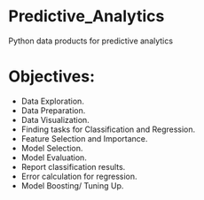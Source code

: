 # Predictive_Analytics
Python data products for predictive analytics

# Objectives:
* Data Exploration.
* Data Preparation.
* Data Visualization.
* Finding tasks for Classification and Regression.
* Feature Selection and Importance.
* Model Selection.
* Model Evaluation.
* Report classification results.
* Error calculation for regression. 
* Model Boosting/ Tuning Up.
